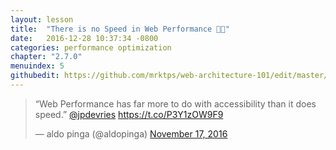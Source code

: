 ```yaml
---
layout: lesson
title:  "There is no Speed in Web Performance 🚫🚀"
date:   2016-12-28 10:37:34 -0800
categories: performance optimization
chapter: "2.7.0"
menuindex: 5
githubedit: https://github.com/mrktps/web-architecture-101/edit/master/_unit_2/2.7.0-there-is-no-speed-in-web-performance.markdown
---
```


<blockquote class="twitter-tweet" data-lang="en"><p lang="en" dir="ltr">“Web Performance has far more to do with accessibility than it does speed.” <a href="https://twitter.com/jpdevries">@jpdevries</a> <a href="https://t.co/P3Y1zOW9F9">https://t.co/P3Y1zOW9F9</a></p>&mdash; aldo pinga (@aldopinga) <a href="https://twitter.com/aldopinga/status/799265165149634560">November 17, 2016</a></blockquote> 
